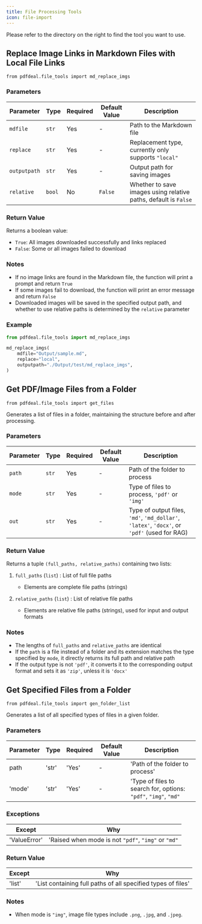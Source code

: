 ```yaml
---
title: File Processing Tools
icon: file-import
---
```


Please refer to the directory on the right to find the tool you want to use.

## Replace Image Links in Markdown Files with Local File Links

`from pdfdeal.file_tools import md_replace_imgs`

### Parameters

| Parameter | Type | Required | Default Value | Description |
|-----------|------|----------|---------------|-------------|
| `mdfile` | `str` | Yes | - | Path to the Markdown file |
| `replace` | `str` | Yes | - | Replacement type, currently only supports `"local"`|
| `outputpath` | `str` | Yes | - | Output path for saving images |
| `relative` | `bool` | No | `False` | Whether to save images using relative paths, default is `False` |

### Return Value

Returns a boolean value:

- `True`: All images downloaded successfully and links replaced
- `False`: Some or all images failed to download

### Notes

- If no image links are found in the Markdown file, the function will print a prompt and return `True`
- If some images fail to download, the function will print an error message and return `False`
- Downloaded images will be saved in the specified output path, and whether to use relative paths is determined by the `relative` parameter

### Example

```python
from pdfdeal.file_tools import md_replace_imgs

md_replace_imgs(
    mdfile="Output/sample.md",
    replace="local",
    outputpath="./Output/test/md_replace_imgs",
)
```

## Get PDF/Image Files from a Folder

`from pdfdeal.file_tools import get_files`

Generates a list of files in a folder, maintaining the structure before and after processing.

### Parameters

| Parameter | Type | Required | Default Value | Description |
|-----------|------|----------|---------------|-------------|
| `path` | `str` | Yes | - | Path of the folder to process |
| `mode` | `str` | Yes | - | Type of files to process, `'pdf'` or `'img'` |
| `out`  | `str`  | Yes  | -  | Type of output files, `'md'`, `'md_dollar'`, `'latex'`, `'docx'`, or `'pdf'` (used for RAG) |

### Return Value

Returns a tuple `(full_paths, relative_paths)` containing two lists:

1. `full_paths` (`list`) : List of full file paths
   - Elements are complete file paths (strings)

2. `relative_paths` (`list`) : List of relative file paths
   - Elements are relative file paths (strings), used for input and output formats

### Notes

- The lengths of `full_paths` and `relative_paths` are identical
- If the `path` is a file instead of a folder and its extension matches the type specified by `mode`, it directly returns its full path and relative path
- If the output type is not `'pdf'`, it converts it to the corresponding output format and sets it as `'zip'`, unless it is `'docx'`

## Get Specified Files from a Folder

`from pdfdeal.file_tools import gen_folder_list`

Generates a list of all specified types of files in a given folder.

### Parameters

| Parameter  | Type  | Required  | Default Value  | Description  |
|-|-|-|-|-|
| path    |'str'    |'Yes'    |-    |'Path of the folder to process'
|'mode'    |'str'    |'Yes'    |-    |'Type of files to search for, options: `"pdf"`, `"img"`, `"md"`|

### Exceptions

|Except|Why|
|-|-|
|'ValueError'    |'Raised when mode is not `"pdf"`, `"img"` or `"md"`|

### Return Value

|Except|Why|
|-|-|
|'list'    |'List containing full paths of all specified types of files'

### Notes

- When mode is `"img"`, image file types include `.png`, `.jpg`, and `.jpeg`.